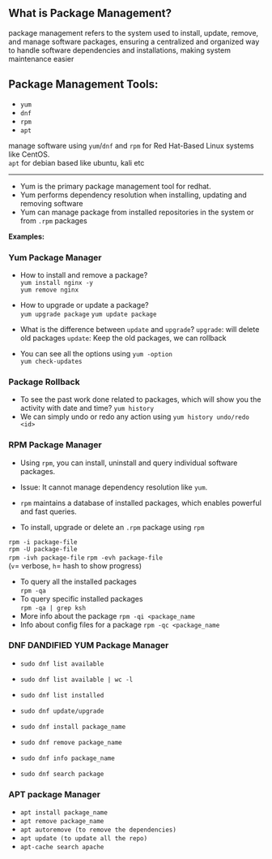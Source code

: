 ## What is Package Management?

package management refers to the system used to install, update, remove, and manage software packages, ensuring a centralized and organized way to handle software dependencies and installations, making system maintenance easier

## Package Management Tools:
- ```yum```
- ```dnf```
- ```rpm```
- ```apt```

manage software using ```yum```/```dnf``` and ```rpm``` for Red Hat-Based Linux systems like CentOS.  
```apt``` for debian based like ubuntu, kali etc  

---

- Yum is the primary package management tool for redhat.
- Yum performs dependency resolution when installing, updating and removing software
- Yum can manage package from installed repositories in the system or from ```.rpm``` packages  

__Examples:__

### Yum Package Manager

- How to install and remove a package?  
```yum install nginx -y```  
```yum remove nginx```

- How to upgrade or update a package?  
```yum upgrade package```
```yum update package```

- What is the difference between ```update``` and ```upgrade```?
```upgrade```: will delete old packages
```update```: Keep the old packages, we can rollback

- You can see all the options using
```yum -option```  
```yum check-updates```

### Package Rollback

- To see the past work done related to packages, which will show you the activity with date and time?
```yum history```
- We can simply undo or redo any action using
```yum history undo/redo <id>```

### RPM Package Manager

- Using ```rpm```, you can install, uninstall and query individual software packages.
- Issue: It cannot manage dependency resolution like ```yum```.
- ```rpm``` maintains a database of installed packages, which enables powerful and fast queries.  

- To install, upgrade or delete an ```.rpm``` package using ```rpm```  

```rpm -i package-file```  
```rpm -U package-file```  
```rpm -ivh package-file```
```rpm -evh package-file```  
(```v```= verbose, ```h```= hash to show progress)  

- To query all the installed packages  
```rpm -qa```
- To query  specific installed packages  
```rpm -qa | grep ksh```
- More info about the package
```rpm -qi <package_name```
- Info about config files for a package
```rpm -qc <package_name```

### DNF DANDIFIED YUM Package Manager

- ```sudo dnf list available```
- ```sudo dnf list available | wc -l```
- ```sudo dnf list installed```

- ```sudo dnf update/upgrade```
- ```sudo dnf install package_name```
- ```sudo dnf remove package_name```

- ```sudo dnf info package_name```
- ```sudo dnf search package```

### APT package Manager

- ```apt install package_name```
- ```apt remove package_name```
- ```apt autoremove (to remove the dependencies)```
- ```apt update (to update all the repo)```
- ```apt-cache search apache```




